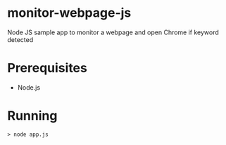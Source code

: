 # monitor-webpage-js
Node JS sample app to monitor a webpage and open Chrome if keyword detected

# Prerequisites
- Node.js

# Running
    
    > node app.js
